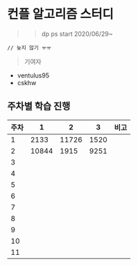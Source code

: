 # 컨플 알고리즘 스터디

>> dp ps start 2020/06/29~

```
// 늦지 않기 ㅠㅠ
```

> 기여자

- ventulus95
- cskhw

## 주차별 학습 진행

| 주차 | 1    | 2     | 3    | 비고 |
|------|------|-------|------|------|
| 1    | 2133 | 11726 | 1520 |      |
| 2    |   10844   |    1915   |   9251   |      |
| 3    |      |       |      |      |
| 4    |      |       |      |      |
| 5    |      |       |      |      |
| 6    |      |       |      |      |
| 7    |      |       |      |      |
| 8    |      |       |      |      |
| 9    |      |       |      |      |
| 10    |      |       |      |      |
| 11    |      |       |      |      |

